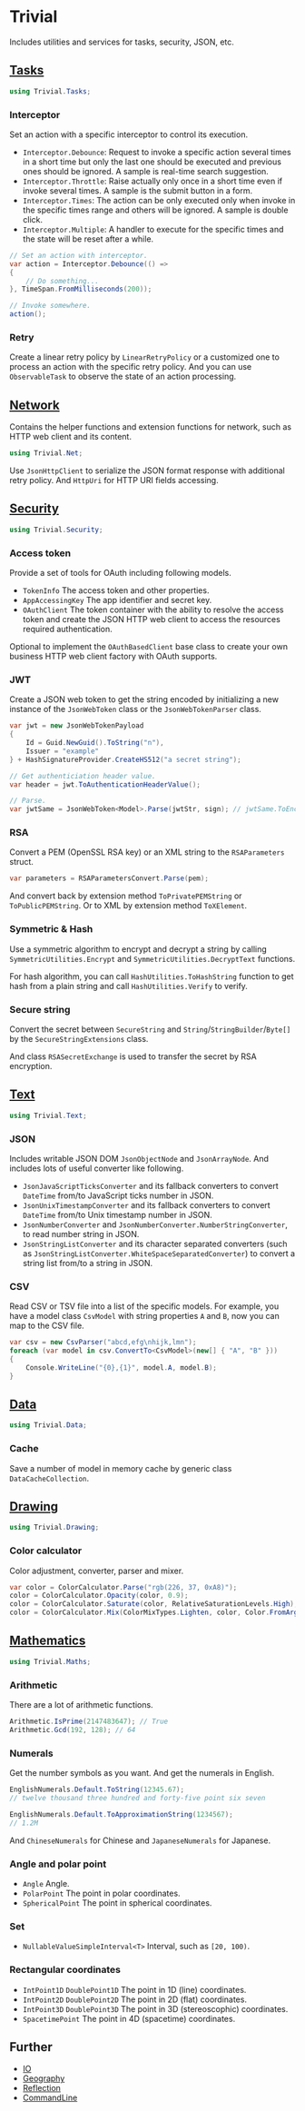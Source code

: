 ﻿# Trivial

Includes utilities and services for tasks, security, JSON, etc.

## [Tasks](https://trivial.kingcean.net/tasks)

```csharp
using Trivial.Tasks;
```

### Interceptor

Set an action with a specific interceptor to control its execution.

- `Interceptor.Debounce`:
  Request to invoke a specific action several times in a short time but only the last one should be executed and previous ones should be ignored.
  A sample is real-time search suggestion.
- `Interceptor.Throttle`:
  Raise actually only once in a short time even if invoke several times.
  A sample is the submit button in a form.
- `Interceptor.Times`:
  The action can be only executed only when invoke in the specific times range and others will be ignored.
  A sample is double click.
- `Interceptor.Multiple`:
  A handler to execute for the specific times and the state will be reset after a while.

```csharp
// Set an action with interceptor.
var action = Interceptor.Debounce(() =>
{
    // Do something...
}, TimeSpan.FromMilliseconds(200));

// Invoke somewhere.
action();
```

### Retry

Create a linear retry policy by `LinearRetryPolicy` or a customized one to process an action with the specific retry policy.
And you can use `ObservableTask` to observe the state of an action processing.

## [Network](https://trivial.kingcean.net/net)

Contains the helper functions and extension functions for network, such as HTTP web client and its content.

```csharp
using Trivial.Net;
```

Use `JsonHttpClient` to serialize the JSON format response with additional retry policy.
And `HttpUri` for HTTP URI fields accessing.

## [Security](https://trivial.kingcean.net/security)

```csharp
using Trivial.Security;
```

### Access token

Provide a set of tools for OAuth including following models.

- `TokenInfo` The access token and other properties.
- `AppAccessingKey` The app identifier and secret key.
- `OAuthClient` The token container with the ability to resolve the access token and create the JSON HTTP web client to access the resources required authentication.

Optional to implement the `OAuthBasedClient` base class to create your own business HTTP web client factory with OAuth supports.

### JWT

Create a JSON web token to get the string encoded by initializing a new instance of the `JsonWebToken` class or the `JsonWebTokenParser` class.

```csharp
var jwt = new JsonWebTokenPayload
{
    Id = Guid.NewGuid().ToString("n"),
    Issuer = "example"
} + HashSignatureProvider.CreateHS512("a secret string");

// Get authenticiation header value.
var header = jwt.ToAuthenticationHeaderValue();

// Parse.
var jwtSame = JsonWebToken<Model>.Parse(jwtStr, sign); // jwtSame.ToEncodedString() == header.Parameter
```

### RSA

Convert a PEM (OpenSSL RSA key) or an XML string to the `RSAParameters` struct.

```csharp
var parameters = RSAParametersConvert.Parse(pem);
```

And convert back by extension method `ToPrivatePEMString` or `ToPublicPEMString`.
Or to XML by extension method `ToXElement`.

### Symmetric & Hash

Use a symmetric algorithm to encrypt and decrypt a string by calling `SymmetricUtilities.Encrypt` and `SymmetricUtilities.DecryptText` functions.

For hash algorithm, you can call `HashUtilities.ToHashString` function to get hash from a plain string and call `HashUtilities.Verify` to verify.

### Secure string

Convert the secret between `SecureString` and `String`/`StringBuilder`/`Byte[]` by the `SecureStringExtensions` class.

And class `RSASecretExchange` is used to transfer the secret by RSA encryption.

## [Text](https://trivial.kingcean.net/text)

```csharp
using Trivial.Text;
```

### JSON

Includes writable JSON DOM `JsonObjectNode` and `JsonArrayNode`.
And includes lots of useful converter like following.

- `JsonJavaScriptTicksConverter` and its fallback converters to convert `DateTime` from/to JavaScript ticks number in JSON.
- `JsonUnixTimestampConverter` and its fallback converters to convert `DateTime` from/to Unix timestamp number in JSON.
- `JsonNumberConverter` and `JsonNumberConverter.NumberStringConverter`, to read number string in JSON.
- `JsonStringListConverter` and its character separated converters (such as `JsonStringListConverter.WhiteSpaceSeparatedConverter`) to convert a string list from/to a string in JSON.

### CSV

Read CSV or TSV file into a list of the specific models.
For example, you have a model class `CsvModel` with string properties `A` and `B`, now you can map to the CSV file.

```csharp
var csv = new CsvParser("abcd,efg\nhijk,lmn");
foreach (var model in csv.ConvertTo<CsvModel>(new[] { "A", "B" }))
{
    Console.WriteLine("{0},{1}", model.A, model.B);
}
```

## [Data](https://trivial.kingcean.net/data)

```csharp
using Trivial.Data;
```

### Cache

Save a number of model in memory cache by generic class `DataCacheCollection`.

## [Drawing](https://trivial.kingcean.net/drawing)

```csharp
using Trivial.Drawing;
```

### Color calculator

Color adjustment, converter, parser and mixer.

```csharp
var color = ColorCalculator.Parse("rgb(226, 37, 0xA8)");
color = ColorCalculator.Opacity(color, 0.9);
color = ColorCalculator.Saturate(color, RelativeSaturationLevels.High);
color = ColorCalculator.Mix(ColorMixTypes.Lighten, color, Color.FromArgb(0, 240, 0));
```

## [Mathematics](https://trivial.kingcean.net/maths)

```csharp
using Trivial.Maths;
```

### Arithmetic

There are a lot of arithmetic functions.

```csharp
Arithmetic.IsPrime(2147483647); // True
Arithmetic.Gcd(192, 128); // 64
```

### Numerals

Get the number symbols as you want. And get the numerals in English.

```csharp
EnglishNumerals.Default.ToString(12345.67);
// twelve thousand three hundred and forty-five point six seven

EnglishNumerals.Default.ToApproximationString(1234567);
// 1.2M
```

And `ChineseNumerals` for Chinese and `JapaneseNumerals` for Japanese.

### Angle and polar point

- `Angle` Angle.
- `PolarPoint` The point in polar coordinates.
- `SphericalPoint` The point in spherical coordinates.

### Set

- `NullableValueSimpleInterval<T>` Interval, such as `[20, 100)`.

### Rectangular coordinates

- `IntPoint1D` `DoublePoint1D` The point in 1D (line) coordinates.
- `IntPoint2D` `DoublePoint2D` The point in 2D (flat) coordinates.
- `IntPoint3D` `DoublePoint3D` The point in 3D (stereoscophic) coordinates.
- `SpacetimePoint` The point in 4D (spacetime) coordinates.

## Further

- [IO](https://trivial.kingcean.net/io)
- [Geography](https://trivial.kingcean.net/geo)
- [Reflection](https://trivial.kingcean.net/reflection)
- [CommandLine](https://trivial.kingcean.net/cmdline)
